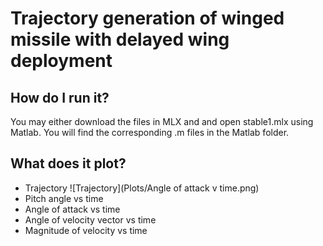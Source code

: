 #  Trajectory generation of winged missile with delayed wing deployment

## How do I run it? 
You may either download the files in MLX and and open stable1.mlx using Matlab. You will find the corresponding .m files in the Matlab folder. 

## What does it plot?
- Trajectory ![Trajectory](Plots/Angle of attack v time.png)
- Pitch angle vs time
- Angle of attack vs time
- Angle of velocity vector vs time
- Magnitude of velocity vs time
